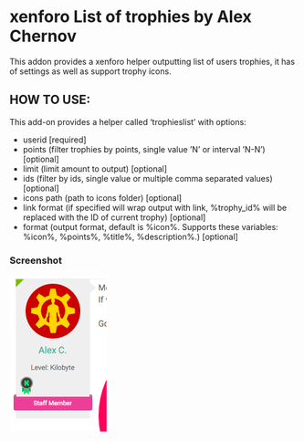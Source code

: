 # xenforo List of trophies by Alex Chernov
This addon provides a xenforo helper outputting list of users trophies, it has of settings as well as support trophy icons. 

## HOW TO USE:

This add-on provides a helper called ‘trophieslist’ with options:
- userid [required]
- points (filter trophies by points, single value ’N’ or interval ’N-N’) [optional]
- limit (limit amount to output) [optional]
- ids (filter by ids, single value or multiple comma separated values) [optional]
- icons path (path to icons folder) [optional]
- link format (if specified will wrap output with link, %trophy_id% will be replaced with the ID of current trophy) [optional]
- format (output format, default is %icon%. Supports these variables: %icon%, %points%, %title%, %description%.) [optional]

### Screenshot
![Usage example](screenshot.png)
